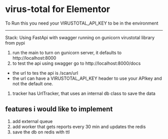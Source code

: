 # virus-total for Elementor

To Run this you need your VIRUSTOTAL_API_KEY to be in the environment

---
Stack:
Using FastApi with swagger running on gunicorn
virustotal library from pypi


1. run the main to turn on gunicorn server, it defaults to http://localhost:8000
1. to test the api using swagger go to http://localhost:8000/docs
 - the url to tes the api is /scan/url
 - the url can have a VIRUSTOTAL_API_KEY header to use your APIkey and not the default one.
 
1. tracker has UrlTracker, that uses an internal db class to save the data

## features i would like to implement
1. add external queue
1. add worker that gets reports every 30 min and updates the redis
1. save the db on redis with ttl